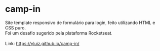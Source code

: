 # camp-in
Site template responsivo de formulário para login, feito utilizando HTML e CSS puro.
<br>
Foi um desafio sugerido pela plataforma Rocketseat.
<br><br>
Link: https://yluiz.github.io/camp-in/
